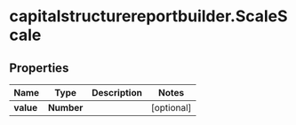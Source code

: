 # capitalstructurereportbuilder.ScaleScale

## Properties

Name | Type | Description | Notes
------------ | ------------- | ------------- | -------------
**value** | **Number** |  | [optional] 


